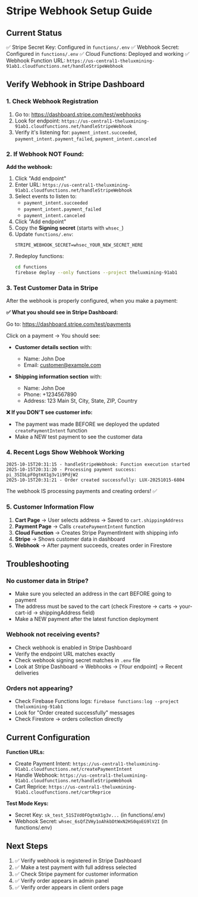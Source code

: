# Stripe Webhook Setup Guide

## Current Status
✅ Stripe Secret Key: Configured in `functions/.env`
✅ Webhook Secret: Configured in `functions/.env`
✅ Cloud Functions: Deployed and working
✅ Webhook Function URL: `https://us-central1-theluxmining-91ab1.cloudfunctions.net/handleStripeWebhook`

## Verify Webhook in Stripe Dashboard

### 1. Check Webhook Registration
1. Go to: https://dashboard.stripe.com/test/webhooks
2. Look for endpoint: `https://us-central1-theluxmining-91ab1.cloudfunctions.net/handleStripeWebhook`
3. Verify it's listening for: `payment_intent.succeeded`, `payment_intent.payment_failed`, `payment_intent.canceled`

### 2. If Webhook NOT Found:
**Add the webhook:**
1. Click "Add endpoint"
2. Enter URL: `https://us-central1-theluxmining-91ab1.cloudfunctions.net/handleStripeWebhook`
3. Select events to listen to:
   - `payment_intent.succeeded`
   - `payment_intent.payment_failed`
   - `payment_intent.canceled`
4. Click "Add endpoint"
5. Copy the **Signing secret** (starts with `whsec_`)
6. Update `functions/.env`:
   ```
   STRIPE_WEBHOOK_SECRET=whsec_YOUR_NEW_SECRET_HERE
   ```
7. Redeploy functions:
   ```bash
   cd functions
   firebase deploy --only functions --project theluxmining-91ab1
   ```

### 3. Test Customer Data in Stripe

After the webhook is properly configured, when you make a payment:

**✅ What you should see in Stripe Dashboard:**

Go to: https://dashboard.stripe.com/test/payments

Click on a payment → You should see:
- **Customer details section** with:
  - Name: John Doe
  - Email: customer@example.com
  
- **Shipping information section** with:
  - Name: John Doe
  - Phone: +1234567890
  - Address: 123 Main St, City, State, ZIP, Country

**❌ If you DON'T see customer info:**
- The payment was made BEFORE we deployed the updated `createPaymentIntent` function
- Make a NEW test payment to see the customer data

### 4. Recent Logs Show Webhook Working

```
2025-10-15T20:31:15 - handleStripeWebhook: Function execution started
2025-10-15T20:31:20 - Processing payment success: pi_3SIbLpFOgtmX1g3v1i9PdjW2
2025-10-15T20:31:21 - Order created successfully: LUX-20251015-6804
```

The webhook IS processing payments and creating orders! ✅

### 5. Customer Information Flow

1. **Cart Page** → User selects address → Saved to `cart.shippingAddress`
2. **Payment Page** → Calls `createPaymentIntent` function
3. **Cloud Function** → Creates Stripe PaymentIntent with shipping info
4. **Stripe** → Shows customer data in dashboard
5. **Webhook** → After payment succeeds, creates order in Firestore

## Troubleshooting

### No customer data in Stripe?
- Make sure you selected an address in the cart BEFORE going to payment
- The address must be saved to the cart (check Firestore → carts → your-cart-id → shippingAddress field)
- Make a NEW payment after the latest function deployment

### Webhook not receiving events?
- Check webhook is enabled in Stripe Dashboard
- Verify the endpoint URL matches exactly
- Check webhook signing secret matches in `.env` file
- Look at Stripe Dashboard → Webhooks → [Your endpoint] → Recent deliveries

### Orders not appearing?
- Check Firebase Functions logs: `firebase functions:log --project theluxmining-91ab1`
- Look for "Order created successfully" messages
- Check Firestore → orders collection directly

## Current Configuration

**Function URLs:**
- Create Payment Intent: `https://us-central1-theluxmining-91ab1.cloudfunctions.net/createPaymentIntent`
- Handle Webhook: `https://us-central1-theluxmining-91ab1.cloudfunctions.net/handleStripeWebhook`
- Cart Reprice: `https://us-central1-theluxmining-91ab1.cloudfunctions.net/cartReprice`

**Test Mode Keys:**
- Secret Key: `sk_test_51SIVd0FOgtmX1g3v...` (in functions/.env)
- Webhook Secret: `whsec_6sQfZVHy1oAhkbDtWxN2HS0qoEG9lV2I` (in functions/.env)

## Next Steps

1. ✅ Verify webhook is registered in Stripe Dashboard
2. ✅ Make a test payment with full address selected
3. ✅ Check Stripe payment for customer information
4. ✅ Verify order appears in admin panel
5. ✅ Verify order appears in client orders page
